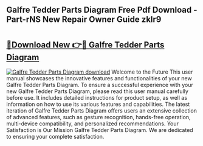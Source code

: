 ## Galfre Tedder Parts Diagram Free Pdf Download - Part-rNS New Repair Owner Guide zklr9

# <h2><a href="http://dfnhed1.blite.top/?on=Galfre+Tedder+Parts+Diagram">🔗Download New 👉🔴 Galfre Tedder Parts Diagram</a></h2>

[![Galfre Tedder Parts Diagram download](https://i.imgur.com/lujVjoI.png)](http://dfnhed1.blite.top/?on=Galfre+Tedder+Parts+Diagram)
Welcome to the Future This user manual showcases the innovative features and functionalities of your new Galfre Tedder Parts Diagram. To ensure a successful experience with your new Galfre Tedder Parts Diagram, please read this user manual carefully before use. It includes detailed instructions for product setup, as well as information on how to use its various features and capabilities. The latest iteration of Galfre Tedder Parts Diagram offers users an extensive collection of advanced features, such as gesture recognition, hands-free operation, multi-device compatibility, and personalized recommendations. Your Satisfaction is Our Mission Galfre Tedder Parts Diagram. We are dedicated to ensuring your complete satisfaction.
